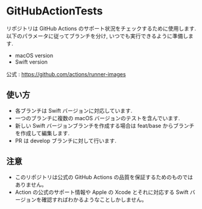 # GitHubActionTests

リポジトリは GitHub Actions のサポート状況をチェックするために使用します. 以下のパラメータに従ってブランチを分け, いつでも実行できるように準備します.

- macOS version
- Swift version

公式 : https://github.com/actions/runner-images

## 使い方

- 各ブランチは Swift バージョンに対応しています.
- 一つのブランチに複数の macOS バージョンのテストを含んでいます.
- 新しい Swift バージョンブランチを作成する場合は feat/base からブランチを作成して編集します.
- PR は develop ブランチに対して行います.

## 注意

- このリポジトリは公式の GitHub Actions の品質を保証するためのものではありません。
- Action の公式のサポート情報や Apple の Xcode とそれに対応する Swift バージョンを確認すればわかるようなことしかしません。
